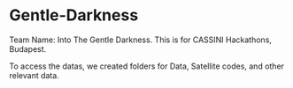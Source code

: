 # Gentle-Darkness
Team Name: Into The Gentle Darkness. This is for CASSINI Hackathons, Budapest.  

To access the datas, we created folders for Data, Satellite codes, and other relevant data. 

